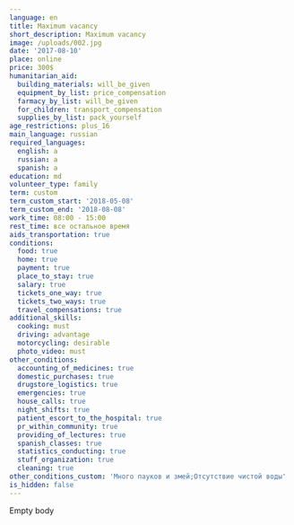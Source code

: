 ```yaml
---
language: en
title: Maximum vacancy
short_description: Maximum vacancy
image: /uploads/002.jpg
date: '2017-08-10'
place: online
price: 300$
humanitarian_aid:
  building_materials: will_be_given
  equipment_by_list: price_compensation
  farmacy_by_list: will_be_given
  for_children: transport_compensation
  supplies_by_list: pack_yourself
age_restrictions: plus_16
main_language: russian
required_languages:
  english: a
  russian: a
  spanish: a
education: md
volunteer_type: family
term: custom
term_custom_start: '2018-05-08'
term_custom_end: '2018-08-08'
work_time: 08:00 - 15:00
rest_time: все остальное время
aids_transportation: true
conditions:
  food: true
  home: true
  payment: true
  place_to_stay: true
  salary: true
  tickets_one_way: true
  tickets_two_ways: true
  travel_compensations: true
additional_skills:
  cooking: must
  driving: advantage
  motorcycling: desirable
  photo_video: must
other_conditions:
  accounting_of_medicines: true
  domestic_purchases: true
  drugstore_logistics: true
  emergencies: true
  house_calls: true
  night_shifts: true
  patient_escort_to_the_hospital: true
  pr_within_community: true
  providing_of_lectures: true
  spanish_classes: true
  statistics_conducting: true
  stuff_organization: true
  cleaning: true
other_conditions_custom: 'Много пауков и змей;Отсутствие чистой воды'
is_hidden: false
---
```

Empty body
